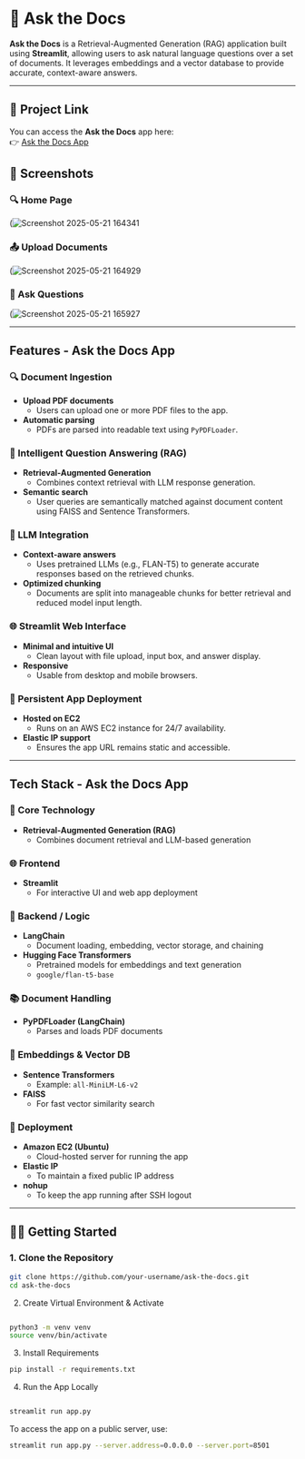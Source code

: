 # 🧠 Ask the Docs

**Ask the Docs** is a Retrieval-Augmented Generation (RAG) application built using **Streamlit**, allowing users to ask natural language questions over a set of documents. It leverages embeddings and a vector database to provide accurate, context-aware answers. 

---

## 🔗 Project Link

You can access the **Ask the Docs** app here:  
👉 [Ask the Docs App](http://51.21.203.210:8501/)


## 📸 Screenshots


### 🔍 Home Page  
(![Screenshot 2025-05-21 164341](https://github.com/user-attachments/assets/aac26bbf-2265-49cc-a30f-413a2b507a04)


### 📤 Upload Documents  
(![Screenshot 2025-05-21 164929](https://github.com/user-attachments/assets/35189f5b-4b70-4776-afe5-fdeddb8acd0d)


### 💬 Ask Questions  
(![Screenshot 2025-05-21 165927](https://github.com/user-attachments/assets/dcc9c28c-f407-4618-a86c-958a13eed714)


---

## Features - Ask the Docs App

### 🔍 Document Ingestion
- **Upload PDF documents**
  - Users can upload one or more PDF files to the app.
- **Automatic parsing**
  - PDFs are parsed into readable text using `PyPDFLoader`.

### 🤖 Intelligent Question Answering (RAG)
- **Retrieval-Augmented Generation**
  - Combines context retrieval with LLM response generation.
- **Semantic search**
  - User queries are semantically matched against document content using FAISS and Sentence Transformers.

### 🧠 LLM Integration
- **Context-aware answers**
  - Uses pretrained LLMs (e.g., FLAN-T5) to generate accurate responses based on the retrieved chunks.
- **Optimized chunking**
  - Documents are split into manageable chunks for better retrieval and reduced model input length.

### 🌐 Streamlit Web Interface
- **Minimal and intuitive UI**
  - Clean layout with file upload, input box, and answer display.
- **Responsive**
  - Usable from desktop and mobile browsers.

### 💾 Persistent App Deployment
- **Hosted on EC2**
  - Runs on an AWS EC2 instance for 24/7 availability.
- **Elastic IP support**
  - Ensures the app URL remains static and accessible.


---

## Tech Stack - Ask the Docs App

### 🧠 Core Technology
- **Retrieval-Augmented Generation (RAG)**
  - Combines document retrieval and LLM-based generation

### 🌐 Frontend
- **Streamlit**
  - For interactive UI and web app deployment

### 🧪 Backend / Logic
- **LangChain**
  - Document loading, embedding, vector storage, and chaining
- **Hugging Face Transformers**
  - Pretrained models for embeddings and text generation
  - `google/flan-t5-base`

### 📚 Document Handling
- **PyPDFLoader (LangChain)**
  - Parses and loads PDF documents

### 🧠 Embeddings & Vector DB
- **Sentence Transformers**
  - Example: `all-MiniLM-L6-v2`
- **FAISS**
  - For fast vector similarity search

### 🐳 Deployment
- **Amazon EC2 (Ubuntu)**
  - Cloud-hosted server for running the app
- **Elastic IP**
  - To maintain a fixed public IP address
- **nohup**
  - To keep the app running after SSH logout


---

## 🧑‍💻 Getting Started

### 1. Clone the Repository

```bash
git clone https://github.com/your-username/ask-the-docs.git
cd ask-the-docs
```
2. Create Virtual Environment & Activate
```bash

python3 -m venv venv
source venv/bin/activate
```
3. Install Requirements
```bash
pip install -r requirements.txt
```
4. Run the App Locally
```bash

streamlit run app.py
```
To access the app on a public server, use:

```bash
streamlit run app.py --server.address=0.0.0.0 --server.port=8501
```








